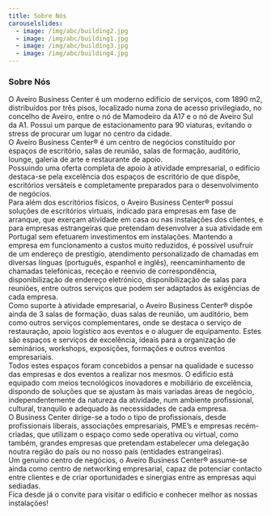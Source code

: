 ```yaml
---
title: Sobre Nós
carouselslides:
  - image: /img/abc/building2.jpg
  - image: /img/abc/building1.jpg
  - image: /img/abc/building3.jpg
  - image: /img/abc/building4.jpg
---
```

<h3 class="f4 b lh-title mb2">Sobre Nós</h3>

 <div class='pv2'>
O Aveiro Business Center é um moderno edifício de serviços, com 1890 m2, distribuídos
por três pisos, localizado numa zona de acesso privilegiado, no concelho de Aveiro,
entre o nó de Mamodeiro da A17 e o nó de Aveiro Sul da A1. Possui um parque de
estacionamento para 90 viaturas, evitando o stress de procurar um lugar no centro da
cidade. 
</div>
 <div class='pv2'>
O Aveiro Business Center® é um centro de negócios constituído por espaços de
escritório, salas de reunião, salas de formação, auditório, lounge, galeria de arte e
restaurante de apoio. 
</div>
 <div class='pv2'>
Possuindo uma oferta completa de apoio à atividade empresarial, o edifício destaca-se
pela excelência dos espaços de escritório de que dispõe, escritórios versáteis e
completamente preparados para o desenvolvimento de negócios. 
</div>
 <div class='pv2'>
Para além dos escritórios físicos, o Aveiro Business Center® possui soluções de
escritórios virtuais, indicado para empresas em fase de arranque, que exerçam
atividade em casa ou nas instalações dos clientes, e para empresas estrangeiras que
pretendam desenvolver a sua atividade em Portugal sem efetuarem investimentos em
instalações. Mantendo a empresa em funcionamento a custos muito reduzidos, é
possível usufruir de um endereço de prestígio, atendimento personalizado de chamadas
em diversas línguas (português, espanhol e inglês), reencaminhamento de chamadas
telefónicas, receção e reenvio de correspondência, disponibilização de endereço
eletrónico, disponibilização de salas para reuniões, entre outros serviços que podem ser
adaptados às exigências de cada empresa. 
</div>
 <div class='pv2'>
Como suporte à atividade empresarial, o Aveiro Business Center® dispõe ainda de 3
salas de formação, duas salas de reunião, um auditório, bem como outros serviços
complementares, onde se destaca o serviço de restauração, apoio logístico aos eventos
e o aluguer de equipamento. Estes são espaços e serviços de excelência, ideais para a
organização de seminários, workshops, exposições, formações e outros eventos
empresariais. 
</div>
 <div class='pv2'>
Todos estes espaços foram concebidos a pensar na qualidade e sucesso das empresas e
dos eventos a realizar nos mesmos. O edifício está equipado com meios tecnológicos
inovadores e mobiliário de excelência, dispondo de soluções que se ajustam às mais
variadas áreas de negócio, independentemente da natureza da atividade, num ambiente
profissional, cultural, tranquilo e adequado às necessidades de cada empresa. 
</div>
 <div class='pv2'>
O Business Center dirige-se a todo o tipo de profissionais, desde profissionais liberais,
associações empresariais, PME’s e empresas recém-criadas, que utilizam o espaço como
sede operativa ou virtual, como também, grandes empresas que pretendam estabelecer
uma delegação noutra região do país ou no nosso país (entidades estrangeiras). 
</div>
 <div class='pv2'>
Um genuíno centro de negócios, o Aveiro Business Center® assume-se ainda como
centro de networking empresarial, capaz de potenciar contacto entre clientes e de criar
oportunidades e sinergias entre as empresas aqui sediadas. 
</div>
 <div class='pv2'>
Fica desde já o convite para visitar o edifício e conhecer melhor as nossas instalações!
</div>
